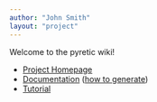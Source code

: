 ```yaml
---
author: "John Smith"
layout: "project"
---
```



Welcome to the pyretic wiki!

* [Project Homepage](http://frenetic-lang.org/pyretic/)   
* [Documentation](http://frenetic-lang.org/pyretic/doc/) ([how to generate](https://github.com/frenetic-lang/pyretic/wiki/generating-documentation))
* [Tutorial](https://github.com/frenetic-lang/pyretic/wiki/Pyretic-Tutorial)

